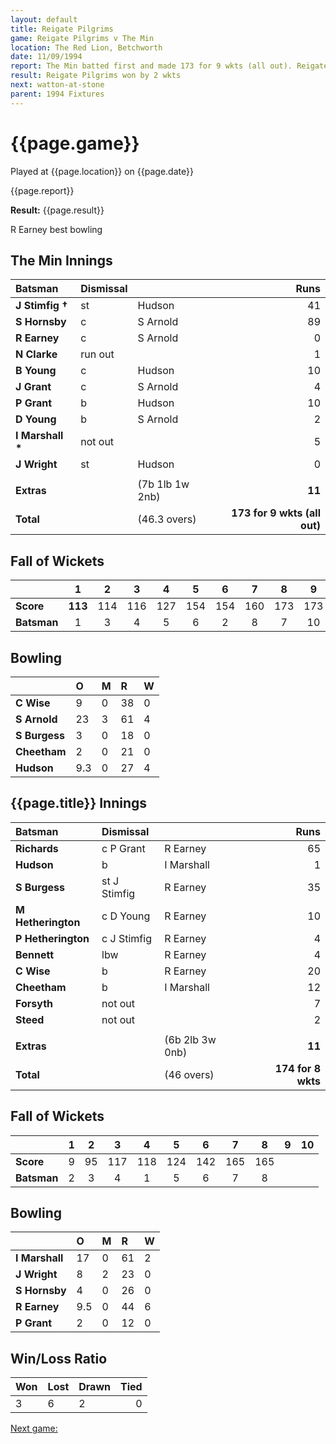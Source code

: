 ```yaml
---
layout: default
title: Reigate Pilgrims
game: Reigate Pilgrims v The Min
location: The Red Lion, Betchworth
date: 11/09/1994
report: The Min batted first and made 173 for 9 wkts (all out). Reigate Pilgrims replied with 174 for 8 wkts
result: Reigate Pilgrims won by 2 wkts
next: watton-at-stone
parent: 1994 Fixtures
---
```


# {{page.game}}

Played at {{page.location}} on {{page.date}}

{{page.report}}

**Result:** {{page.result}}

R Earney best bowling

## The Min Innings

| Batsman | Dismissal |  | Runs |
|:---|:---|---|---:|
| **J Stimfig &#8224;** | st | Hudson | 41 |
| **S Hornsby** | c | S Arnold | 89 |
| **R Earney** | c | S Arnold | 0 |
| **N Clarke** | run out |  | 1 |
| **B Young** | c | Hudson | 10 |
| **J Grant** | c | S Arnold | 4 |
| **P Grant** | b | Hudson | 10 |
| **D Young** | b | S Arnold | 2 |
| **I Marshall &#42;** | not out |  | 5 |
| **J Wright** | st | Hudson | 0 |
|  |  |  |  |
| **Extras** | | (7b 1lb 1w 2nb) | **11** |
| **Total** | | (46.3 overs) | **173 for 9 wkts (all out)** |

## Fall of Wickets

| | 1 | 2 | 3 | 4 | 5 | 6 | 7 | 8 | 9 | 10 |
|---|:---:|:---:|:---:|:---:|:---:|:---:|:---:|:---:|:---:|:---:|
| **Score** | **113** | 114 | 116 | 127 | 154 | 154 | 160 | 173 | 173 |  |
| **Batsman** | 1 | 3 | 4 | 5 | 6 | 2 | 8 | 7 | 10 |  |

## Bowling

| | O | M | R | W |
|---|:---|:---|:---|:---|
| **C Wise** | 9 | 0 | 38 | 0 |
| **S Arnold** | 23 | 3 | 61 | 4 |
| **S Burgess** | 3 | 0 | 18 | 0 |
| **Cheetham** | 2 | 0 | 21 | 0 |
| **Hudson** | 9.3 | 0 | 27 | 4 |

## {{page.title}} Innings

| Batsman | Dismissal |  | Runs |
|:---|:---|---|---:|
| **Richards** | c P Grant | R Earney | 65 |
| **Hudson** | b | I Marshall | 1 |
| **S Burgess** | st J Stimfig | R Earney | 35 |
| **M Hetherington** | c D Young | R Earney | 10 |
| **P Hetherington** | c J Stimfig | R Earney | 4 |
| **Bennett** | lbw | R Earney | 4 |
| **C Wise** | b | R Earney | 20 |
| **Cheetham** | b | I Marshall | 12 |
| **Forsyth** | not out |  | 7 |
| **Steed** | not out |  | 2 |
|  |  |  |  |
| **Extras** | | (6b 2lb 3w 0nb) | **11** |
| **Total** | | (46 overs) | **174 for 8 wkts** |

## Fall of Wickets

| | 1 | 2 | 3 | 4 | 5 | 6 | 7 | 8 | 9 | 10 |
|---|:---:|:---:|:---:|:---:|:---:|:---:|:---:|:---:|:---:|:---:|
| **Score** | 9 | 95 | 117 | 118 | 124 | 142 | 165 | 165 |  |  |
| **Batsman** | 2 | 3 | 4 | 1 | 5 | 6 | 7 | 8 |  |  |

## Bowling

| | O | M | R | W |
|---|:---|:---|:---|:---|
| **I Marshall** | 17 | 0 | 61 | 2 |
| **J Wright** | 8 | 2 | 23 | 0 |
| **S Hornsby** | 4 | 0 | 26 | 0 |
| **R Earney** | 9.5 | 0 | 44 | 6 |
| **P Grant** | 2 | 0 | 12 | 0 |

## Win/Loss Ratio

| Won | Lost | Drawn | Tied |
|:---|:---|:---|---:|
| 3 | 6 | 2 | 0 |

[Next game:]({{page.next}})